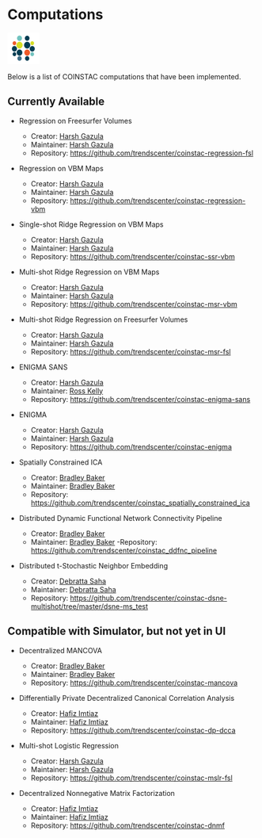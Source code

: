 # Computations
[![Coinstac](https://github.com/MRN-Code/coinstac/raw/master/packages/coinstac-ui/img/icons/png/64x64.png)](https://github.com/MRN-Code/coinstac)

Below is a list of COINSTAC computations that have been implemented.

## Currently Available

- Regression on Freesurfer Volumes
  - Creator: [Harsh Gazula](https://github.com/hvgazula)
  - Maintainer: [Harsh Gazula](https://github.com/hvgazula)
  - Repository: https://github.com/trendscenter/coinstac-regression-fsl
  
- Regression on VBM Maps
  - Creator: [Harsh Gazula](https://github.com/hvgazula)
  - Maintainer: [Harsh Gazula](https://github.com/hvgazula)
  - Repository: https://github.com/trendscenter/coinstac-regression-vbm
  
- Single-shot Ridge Regression on VBM Maps
  - Creator: [Harsh Gazula](https://github.com/hvgazula)
  - Maintainer: [Harsh Gazula](https://github.com/hvgazula)
  - Repository: https://github.com/trendscenter/coinstac-ssr-vbm
  
- Multi-shot Ridge Regression on VBM Maps
  - Creator: [Harsh Gazula](https://github.com/hvgazula)
  - Maintainer: [Harsh Gazula](https://github.com/hvgazula)
  - Repository: https://github.com/trendscenter/coinstac-msr-vbm
  
- Multi-shot Ridge Regression on Freesurfer Volumes
  - Creator: [Harsh Gazula](https://github.com/hvgazula)
  - Maintainer: [Harsh Gazula](https://github.com/hvgazula)
  - Repository: https://github.com/trendscenter/coinstac-msr-fsl

- ENIGMA SANS
  - Creator: [Harsh Gazula](https://github.com/hvgazula)
  - Maintainer: [Ross Kelly](https://github.com/rssk)
  - Repository: https://github.com/trendscenter/coinstac-enigma-sans

- ENIGMA
  - Creator: [Harsh Gazula](https://github.com/hvgazula)
  - Maintainer: [Harsh Gazula](https://github.com/hvgazula)
  - Repository: https://github.com/trendscenter/coinstac-enigma
  
- Spatially Constrained ICA
  - Creator: [Bradley Baker](https://github.com/bbradt)
  - Maintainer: [Bradley Baker](https://github.com/bbradt)
  - Repository: https://github.com/trendscenter/coinstac_spatially_constrained_ica
  
- Distributed Dynamic Functional Network Connectivity Pipeline
  - Creator: [Bradley Baker](https://github.com/bbradt)
  - Maintainer: [Bradley Baker](https://github.com/bbradt)
  -Repository: https://github.com/trendscenter/coinstac_ddfnc_pipeline

- Distributed t-Stochastic Neighbor Embedding
  - Creator: [Debratta Saha](https://github.com/deblearn)
  - Maintainer: [Debratta Saha](https://github.com/deblearn)
  - Repository: https://github.com/trendscenter/coinstac-dsne-multishot/tree/master/dsne-ms_test

## Compatible with Simulator, but not yet in UI

- Decentralized MANCOVA
  - Creator: [Bradley Baker](https://github.com/bbradt)
  - Maintainer: [Bradley Baker](https://github.com/bbradt)
  - Repository: https://github.com/trendscenter/coinstac-mancova
  
- Differentially Private Decentralized Canonical Correlation Analysis
  - Creator: [Hafiz Imtiaz](https://github.com/hafizimtiaz)
  - Maintainer: [Hafiz Imtiaz](https://github.com/hafizimtiaz)
  - Repository: https://github.com/trendscenter/coinstac-dp-dcca
  
- Multi-shot Logistic Regression
  - Creator: [Harsh Gazula](https://github.com/hvgazula)
  - Maintainer: [Harsh Gazula](https://github.com/hvgazula)
  - Repository: https://github.com/trendscenter/coinstac-mslr-fsl
  
- Decentralized Nonnegative Matrix Factorization
  - Creator: [Hafiz Imtiaz](https://github.com/hafizimtiaz)
  - Maintainer: [Hafiz Imtiaz](https://github.com/hafizimtiaz)
  - Repository: https://github.com/trendscenter/coinstac-dnmf
  

